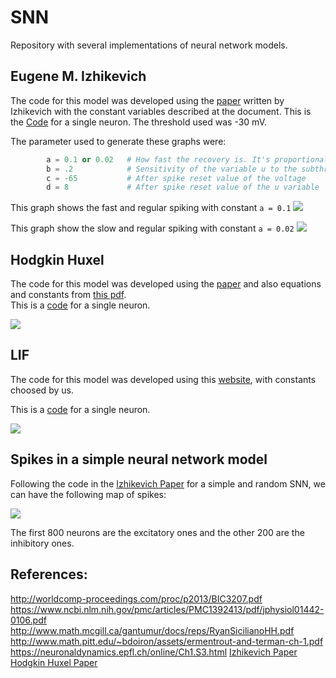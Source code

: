# SNN
Repository with several implementations of neural network models. 


## Eugene M. Izhikevich 
The code for this model was developed using the [paper](https://www.izhikevich.org/publications/spikes.pdf) written by Izhikevich with the constant variables described at the document. This is the [Code](Neurons/Izhikevich.py) for a single neuron. The threshold used was -30 mV. 
 
The parameter used to generate these graphs were:         
```python
        a = 0.1 or 0.02   # How fast the recovery is. It's proportional to the frequency of spikes for a constant input. 
        b = .2            # Sensitivity of the variable u to the subthreshold membrane fluctuation 
        c = -65           # After spike reset value of the voltage
        d = 8             # After spike reset value of the u variable 
```

This graph shows the fast and regular spiking with constant `a = 0.1`
![](https://i.imgur.com/bylBPGF.png)

This graph show the slow and regular spiking with constant `a = 0.02`
![](https://i.imgur.com/0QSoXWK.png)




## Hodgkin Huxel 

The code for this model was developed using the [paper](https://www.ncbi.nlm.nih.gov/pmc/articles/PMC1392413/pdf/jphysiol01442-0106.pdf) and also equations and constants from [this pdf](http://www.math.pitt.edu/~bdoiron/assets/ermentrout-and-terman-ch-1.pdf).  
This is a [code](Neurons/HH.py) for a single neuron.  

![](https://i.imgur.com/GKcwAQL.png)

## LIF

The code for this model was developed using this [website](https://neuronaldynamics.epfl.ch/online/Ch1.S3.html), with constants choosed by us.

This is a [code](Neurons/Ric_LIF.py) for a single neuron.

![](https://i.imgur.com/vh4uGSQ.png)

## Spikes in a simple neural network model 
Following the code in the [Izhikevich Paper](https://www.izhikevich.org/publications/spikes.pdf) for a simple and random SNN, we can have the following map of spikes: 

![](https://i.imgur.com/nzpAe7B.png) 

The first 800 neurons are the excitatory ones and the other 200 are the inhibitory ones. 

## References: 

http://worldcomp-proceedings.com/proc/p2013/BIC3207.pdf  
https://www.ncbi.nlm.nih.gov/pmc/articles/PMC1392413/pdf/jphysiol01442-0106.pdf  
http://www.math.mcgill.ca/gantumur/docs/reps/RyanSicilianoHH.pdf    
http://www.math.pitt.edu/~bdoiron/assets/ermentrout-and-terman-ch-1.pdf
https://neuronaldynamics.epfl.ch/online/Ch1.S3.html
[Izhikevich Paper](https://www.izhikevich.org/publications/spikes.pdf)  
[Hodgkin Huxel Paper](https://www.ncbi.nlm.nih.gov/pmc/articles/PMC1392413/pdf/jphysiol01442-0106.pdf)   
